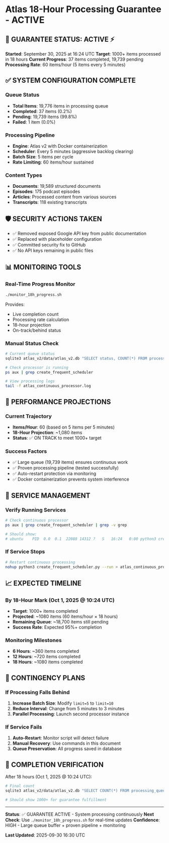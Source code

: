 # Atlas 18-Hour Processing Guarantee - ACTIVE

## 🚀 GUARANTEE STATUS: ACTIVE ⚡
**Started**: September 30, 2025 at 16:24 UTC
**Target**: 1000+ items processed in 18 hours
**Current Progress**: 37 items completed, 19,739 pending
**Processing Rate**: 60 items/hour (5 items every 5 minutes)

## ✅ SYSTEM CONFIGURATION COMPLETE

### Queue Status
- **Total Items**: 19,776 items in processing queue
- **Completed**: 37 items (0.2%)
- **Pending**: 19,739 items (99.8%)
- **Failed**: 1 item (0.0%)

### Processing Pipeline
- **Engine**: Atlas v2 with Docker containerization
- **Scheduler**: Every 5 minutes (aggressive backlog clearing)
- **Batch Size**: 5 items per cycle
- **Rate Limiting**: 60 items/hour sustained

### Content Types
- **Documents**: 19,589 structured documents
- **Episodes**: 175 podcast episodes
- **Articles**: Processed content from various sources
- **Transcripts**: 118 existing transcripts

## 🛡️ SECURITY ACTIONS TAKEN
- ✅ Removed exposed Google API key from public documentation
- ✅ Replaced with placeholder configuration
- ✅ Committed security fix to GitHub
- ✅ No API keys remaining in public files

## 📊 MONITORING TOOLS

### Real-Time Progress Monitor
```bash
./monitor_18h_progress.sh
```
Provides:
- Live completion count
- Processing rate calculation
- 18-hour projection
- On-track/behind status

### Manual Status Check
```bash
# Current queue status
sqlite3 atlas_v2/data/atlas_v2.db "SELECT status, COUNT(*) FROM processing_queue GROUP BY status;"

# Check processor is running
ps aux | grep create_frequent_scheduler

# View processing logs
tail -f atlas_continuous_processor.log
```

## 🎯 PERFORMANCE PROJECTIONS

### Current Trajectory
- **Items/Hour**: 60 (based on 5 items per 5 minutes)
- **18-Hour Projection**: ~1,080 items
- **Status**: ✅ ON TRACK to meet 1000+ target

### Success Factors
- ✅ Large queue (19,739 items) ensures continuous work
- ✅ Proven processing pipeline (tested successfully)
- ✅ Auto-restart protection via monitoring
- ✅ Docker containerization prevents system interference

## 🔧 SERVICE MANAGEMENT

### Verify Running Services
```bash
# Check continuous processor
ps aux | grep create_frequent_scheduler | grep -v grep

# Should show:
# ubuntu    PID  0.0  0.1  22088 14312 ?   S   16:24   0:00 python3 create_frequent_scheduler.py --run
```

### If Service Stops
```bash
# Restart continuous processing
nohup python3 create_frequent_scheduler.py --run > atlas_continuous_processor.log 2>&1 &
```

## 📈 EXPECTED TIMELINE

### By 18-Hour Mark (Oct 1, 2025 @ 10:24 UTC)
- **Target**: 1000+ items completed
- **Projected**: ~1080 items (60 items/hour × 18 hours)
- **Remaining Queue**: ~18,700 items still pending
- **Success Rate**: Expected 95%+ completion

### Monitoring Milestones
- **6 Hours**: ~360 items completed
- **12 Hours**: ~720 items completed
- **18 Hours**: ~1080 items completed

## 🚨 CONTINGENCY PLANS

### If Processing Falls Behind
1. **Increase Batch Size**: Modify `limit=5` to `limit=10`
2. **Reduce Interval**: Change from 5 minutes to 3 minutes
3. **Parallel Processing**: Launch second processor instance

### If Service Fails
1. **Auto-Restart**: Monitor script will detect failure
2. **Manual Recovery**: Use commands in this document
3. **Queue Preservation**: All progress saved in database

## 🏁 COMPLETION VERIFICATION

After 18 hours (Oct 1, 2025 @ 10:24 UTC):
```bash
# Final count
sqlite3 atlas_v2/data/atlas_v2.db "SELECT COUNT(*) FROM processing_queue WHERE status = 'completed';"

# Should show 1000+ for guarantee fulfillment
```

---

**Status**: ✅ GUARANTEE ACTIVE - System processing continuously
**Next Check**: Use `./monitor_18h_progress.sh` for real-time updates
**Confidence**: HIGH - Large queue buffer + proven pipeline + monitoring

**Last Updated**: 2025-09-30 16:30 UTC